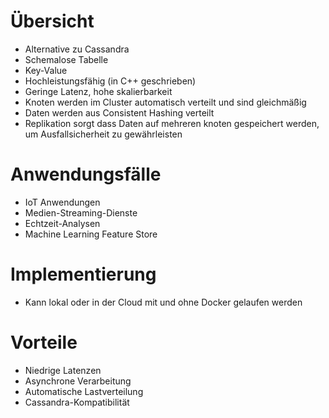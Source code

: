 # Übersicht
- Alternative zu Cassandra
- Schemalose Tabelle
- Key-Value 
- Hochleistungsfähig (in C++ geschrieben)
- Geringe Latenz, hohe skalierbarkeit
- Knoten werden im Cluster automatisch verteilt und sind gleichmäßig
- Daten werden aus Consistent Hashing verteilt
- Replikation sorgt dass Daten auf mehreren knoten gespeichert werden, um Ausfallsicherheit zu gewährleisten

# Anwendungsfälle
- IoT Anwendungen
- Medien-Streaming-Dienste
- Echtzeit-Analysen
- Machine Learning Feature Store

# Implementierung

- Kann lokal oder in der Cloud mit und ohne Docker gelaufen werden

# Vorteile

- Niedrige Latenzen 
- Asynchrone Verarbeitung
- Automatische Lastverteilung
- Cassandra-Kompatibilität